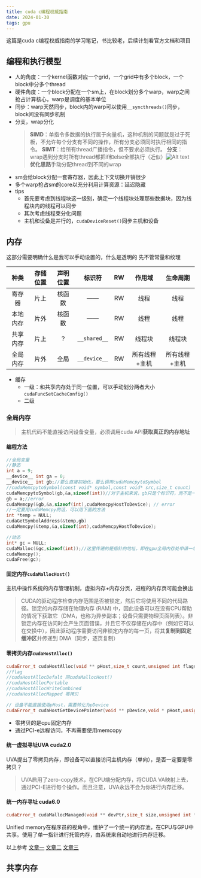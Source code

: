 ```yaml
---
title: cuda c编程权威指南
date: 2024-01-30 
tags: gpu
---
```

这篇是cuda c编程权威指南的学习笔记，书比较老，后续计划看官方文档和项目
<!--more-->
## 编程和执行模型
- 人的角度：一个kernel函数对应一个grid，一个grid中有多个block，一个block中分多个thread
- 硬件角度：一个block分配在一个sm上，在block划分多个warp，warp之间抢占计算核心，warp是调度的基本单位
- 同步：warp天然同步，block内的warp可以使用`__syncthreads()`同步，block间没有同步机制
- 分支，wrap分化
    > **SIMD**：单指令多数据的执行属于向量机，这种机制的问题就是过于死板，不允许每个分支有不同的操作，所有分支必须同时执行相同的指令。
    > **SIMT**：给所有thread广播指令，但不要求必须执行。
    > **分支**：wrap遇到分支时所有thread都把if和else全部执行（近似）![Alt text](pic/gpgpubranch.png)
    > **优化思路**手动分配thread到不同的wrap
- sm会给block分配一套寄存器，因此上下文切换开销很少
- 多个warp抢占sm的core以充分利用计算资源：延迟隐藏
- tips
  - 首先要考虑到线程块这一级别，确定一个线程块处理那些数据块，因为线程块内的线程可以同步
  - 其次考虑线程束分化问题
  - 主机和设备是并行的，`cudaDeviceReset()`同步主机和设备

## 内存
这部分需要明确什么是我可以手动设置的，什么是透明的
先不管常量和纹理

|   种类   | 存储位置 | 声明位置 |    标识符    |  RW   |    作用域     |   生命周期    |
| :------: | :------: | :------: | :----------: | :---: | :-----------: | :-----------: |
|  寄存器  |   片上   |  核函数  |      ——      |  RW   |     线程      |     线程      |
| 本地内存 |   片外   |  核函数  |      ——      |  RW   |     线程      |     线程      |
| 共享内存 |   片上   |    ？    | `__shared__` |  RW   |    线程块     |    线程块     |
| 全局内存 |   片外   |   全局   | `__device__` |  RW   | 所有线程+主机 | 所有线程+主机 |

- 缓存
  - 一级：和共享内存处于同一位置，可以手动划分两者大小`cudaFuncSetCacheConfig()`
  - 二级

### 全局内存
> 主机代码不能直接访问设备变量，必须调用cuda API**获取真正的内存地址**
#### 编程方法
 ```c++
//全局变量
//静态
int a = 9;
__device__ int ga = 0;
__device__ int gb;//要么直接初始化，要么调用cudaMemcpytoSymbol
//cudaMemcpytoSymbol(const void* symbol,const void* src,size_t count)
cudaMemcpytoSymbol(gb,&a,sizeof(int))//对于主机来说，gb只是个标识符，而不是一个内存地址
gb = a;//error
cudaMemcpy(&gb,&a,sizeof(int),cudaMemcpyHostToDevice); // error
//一定要用cudaMemcpy的话，可以用下面的方法
int *temp = NULL;
cudaGetSymbolAddress(&temp,gb)
cudaMemcpy(&temp,&a,sizeof(int),cudaMemcpyHostToDevice);

//动态
int* gc = NULL;
cudaMalloc(&gc,sizeof(int));//这里传递的是指针的地址，即在gpu全局内存处申请一块空间，将该空间地址赋值给gc，也就是说gc指向gpu中的一块内存
cudaMemcpy();
cudaFree(gc);
```
#### 固定内存`cudaMallocHost()`
主机中操作系统的内存管理机制，虚拟内存+内存分页，进程的内存页可能会换出
> CUDA的驱动程序检查内存范围是否被锁定，然后它将使用不同的代码路径。锁定的内存存储在物理内存 (RAM) 中，因此设备可以在没有CPU帮助的情况下获取它（DMA，也称为异步副本；设备只需要物理页面列表）。非锁定内存在访问时会产生页面错误，并且它不仅存储在内存中（例如它可以在交换中），因此驱动程序需要访问非锁定内存的每一页，将其**复制到固定缓冲区**并传递到 DMA（同步，逐页复制）

#### 零拷贝内存`cudaHostAlloc()`
```c++
cudaError_t cudaHostAlloc(void ** pHost,size_t count,unsigned int flags)
//flag
//cudaHostAllocDefalt 同cudaMallocHost()
//cudaHostAllocPortable
//cudaHostAllocWriteCombined
//cudaHostAllocMapped 零拷贝

// 设备不能直接使用pHost，需要转化为pDevice
cudaError_t cudaHostGetDevicePointer(void ** pDevice,void * pHost,unsigned flags);//UVA出现后就没用了
```
- 零拷贝的是cpu固定内存
- 通过PCI-e远程访问，不再需要使用memcopy

#### 统一虚拟寻址UVA cuda2.0
UVA提出了零拷贝内存，即设备可以直接访问主机内存（单向），是否一定要是零拷贝？
> UVA启用了zero-copy技术，在CPU端分配内存，将CUDA VA映射上去，通过PCI-E进行每个操作。而且注意，UVA永远不会为你进行内存迁移。
#### 统一内存寻址 cuda6.0
```c++
cudaError_t cudaMallocManaged(void ** devPtr,size_t size,unsigned int flags=0)
```
Unified memory在程序员的视角中，维护了一个统一的内存池，在CPU与GPU中共享。使用了单一指针进行托管内存，由系统来自动地进行内存迁移。


以上参考
[文章一](https://zhuanlan.zhihu.com/p/82651065)
[文章二](https://www.cnblogs.com/maomaozi/p/16175725.html)
[文章三](https://forums.developer.nvidia.com/t/unified-virtual-addressing-uva-vs-unified-memory-perceived-difference/72399)

## 共享内存

